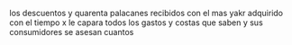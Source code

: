 los descuentos y quarenta palacanes recibidos con el mas yakr
adquirido con el tiempo x le capara todos los gastos y costas
que saben y sus consumidores se asesan cuantos
